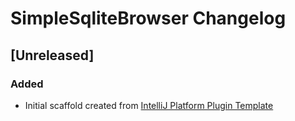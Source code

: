 <!-- Keep a Changelog guide -> https://keepachangelog.com -->

# SimpleSqliteBrowser Changelog

## [Unreleased]
### Added
- Initial scaffold created from [IntelliJ Platform Plugin Template](https://github.com/JetBrains/intellij-platform-plugin-template)
